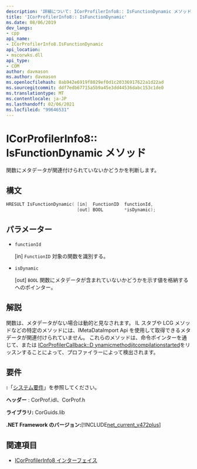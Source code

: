 ```yaml
---
description: '詳細について: ICorProfilerInfo8:: IsFunctionDynamic メソッド'
title: 'ICorProfilerInfo8:: IsFunctionDynamic'
ms.date: 08/06/2019
dev_langs:
- cpp
api_name:
- ICorProfilerInfo8.IsFunctionDynamic
api_location:
- mscorwks.dll
api_type:
- COM
author: davmason
ms.author: davmason
ms.openlocfilehash: 8ab942e6919f8029ef0d1c20336917622a1d22ad
ms.sourcegitcommit: ddf7edb67715a5b9a45e3dd44536dabc153c1de0
ms.translationtype: MT
ms.contentlocale: ja-JP
ms.lasthandoff: 02/06/2021
ms.locfileid: "99646531"
---
```

# <a name="icorprofilerinfo8isfunctiondynamic-method"></a>ICorProfilerInfo8:: IsFunctionDynamic メソッド

関数にメタデータが関連付けられていないかどうかを判断します。

## <a name="syntax"></a>構文

```cpp
HRESULT IsFunctionDynamic( [in]  FunctionID  functionId,
                           [out] BOOL        *isDynamic);
```

## <a name="parameters"></a>パラメーター

- `functionId`

  \[in] `FunctionID` 対象の関数を識別する。

- `isDynamic`

  \[out] `BOOL` 関数にメタデータが含まれていないかどうかを示す値を格納するへのポインター。

## <a name="remarks"></a>解説

関数は、メタデータがない場合は動的と見なされます。 IL スタブや LCG メソッドなどの特定のメソッドには、IMetaDataImport Api を使用して取得できるメタデータが関連付けられていません。 これらのメソッドは、命令ポインターを通じて、または [ICorProfilerCallback::D ynamicmethodjitcompilationstarted](icorprofilercallback8-dynamicmethodjitcompilationstarted-method.md)をリッスンすることによって、プロファイラーによって検出されます。

## <a name="requirements"></a>要件

**:**「[システム要件](../../get-started/system-requirements.md)」を参照してください。

**ヘッダー** : CorProf.idl、CorProf.h

**ライブラリ:** CorGuids.lib

**.NET Framework のバージョン:**[!INCLUDE[net_current_v472plus](../../../../includes/net-current-v472plus.md)]

## <a name="see-also"></a>関連項目

- [ICorProfilerInfo8 インターフェイス](icorprofilerinfo8-interface.md)
